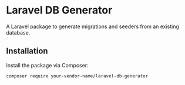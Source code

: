 # Laravel DB Generator

A Laravel package to generate migrations and seeders from an existing database.

## Installation

Install the package via Composer:

```bash
composer require your-vendor-name/laravel-db-generator